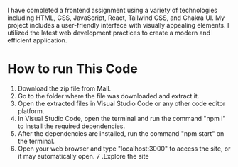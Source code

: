 I have completed a frontend assignment using a variety of technologies including HTML, CSS, JavaScript, React, Tailwind CSS, and Chakra UI. My project includes a user-friendly interface with visually appealing elements. I utilized the latest web development practices to create a modern and efficient application.


  
# How to run This Code 
   
1. Download the zip file from Mail.
2. Go to the folder where the file was downloaded and extract it.
3. Open the extracted files in Visual Studio Code or any other code editor platform.
4. In Visual Studio Code, open the terminal and run the command "npm i" to install the required dependencies.
5. After the dependencies are installed, run the command "npm start" on the terminal.
6. Open your web browser and type "localhost:3000" to access the site, or it may automatically open.
7 .Explore the site
   
